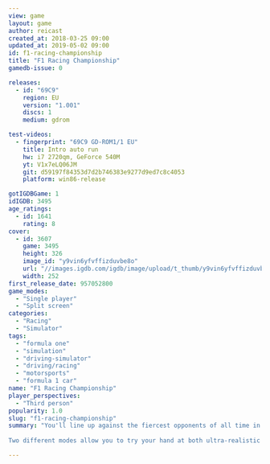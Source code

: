 ```yaml
---
view: game
layout: game
author: reicast
created_at: 2018-03-25 09:00
updated_at: 2019-05-02 09:00
id: f1-racing-championship
title: "F1 Racing Championship"
gamedb-issue: 0

releases:
  - id: "69C9"
    region: EU
    version: "1.001"
    discs: 1
    medium: gdrom

test-videos:
  - fingerprint: "69C9 GD-ROM1/1 EU"
    title: Intro auto run
    hw: i7 2720qm, GeForce 540M
    yt: V1x7eLQ06JM
    git: d59197f84353d7d2b746383e9277d9ed7c8c4053
    platform: win86-release

gotIGDBGame: 1
idIGDB: 3495
age_ratings:
  - id: 1641
    rating: 8
cover:
  - id: 3607
    game: 3495
    height: 326
    image_id: "y9vin6yfvffizduvbe8o"
    url: "//images.igdb.com/igdb/image/upload/t_thumb/y9vin6yfvffizduvbe8o.jpg"
    width: 252
first_release_date: 957052800
game_modes:
  - "Single player"
  - "Split screen"
categories:
  - "Racing"
  - "Simulator"
tags:
  - "formula one"
  - "simulation"
  - "driving-simulator"
  - "driving/racing"
  - "motorsports"
  - "formula 1 car"
name: "F1 Racing Championship"
player_perspectives:
  - "Third person"
popularity: 1.0
slug: "f1-racing-championship"
summary: "You'll line up against the fiercest opponents of all time in this ultimate F-1 simulation. Featuring real circuits from the 1999 Formula One season, F-1 RACING CHAMPIONSHIP boasts the inclusion of the brand new Sepang track in Malaysia. All of the drivers from the ’99 season are included, and each uses the strategies and techniques that he’d use in a real race. 
 
Two different modes allow you to try your hand at both ultra-realistic driving simulation, and arcade-style racing with brutal crashes and fast-paced, forgiving action. Each car has eight technical settings that can be tweaked to your taste, or you can just trust the judgment of the mechanic. Try out Solo mode; Time Attack (a race against your own best time); World Championship; Split-Screen Duel; and the helpful Driving School mode. Awesome graphics and true-to-life F-1 physics make this the most harrowing racing game to date, and impressive computer AI will have you working at this beast for quite awhile."

---
```

